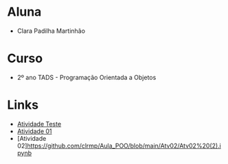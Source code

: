 # Aluna
- Clara Padilha Martinhão

# Curso
- 2º ano TADS - Programação Orientada a Objetos

# Links
- [Atividade Teste](https://github.com/clrmp/Aula_POO/blob/main/AtvTeste/notebook/AtvTeste.ipynb)
- [Atividade 01](https://github.com/clrmp/Aula_POO/tree/main/Atvd01)
- [Atividade 02]https://github.com/clrmp/Aula_POO/blob/main/Atv02/Atv02%20(2).ipynb
